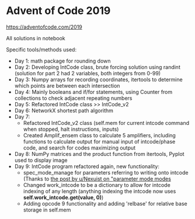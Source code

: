 # Advent of Code 2019
https://adventofcode.com/2019

All solutions in notebook

Specific tools/methods used:
* Day 1: math package for rounding down
* Day 2: Developing IntCode class, brute forcing solution using randint (solution for part 2 had 2 variables, both integers from 0-99)
* Day 3: Numpy arrays for recording coordinates, itertools to determine which points are between each intersection  
* Day 4: Mainly booleans and if/for statements, using Counter from collections to check adjacent repeating numbers
* Day 5: Refactored IntCode class >> IntCode_v2
* Day 6: NetworkX shortest path algorithm
* Day 7: 
  * Refactored IntCode_v2 class (self.mem for current intcode command when stopped, halt instructions, inputs)
  * Created Amplif_ensem class to calculate 5 amplifiers, including functions to calculate output for manual input of intcode/phase code, and search for codes maximizing output
* Day 8: NumPy matrices and the product function from itertools, Pyplot used to display image
* Day 9: IntCode program refactored again, new functionality:
  * spec_mode_manage for parameters referring to writing onto intcode (Thanks to [the post by u/Nexuist on "parameter mode modes](https://www.reddit.com/r/adventofcode/comments/e8aw9j/2019_day_9_part_1_how_to_fix_203_error/)
  * Changed work_intcode to be a dictionary to allow for intcode indexing of any length (anything indexing the intcode now uses **self.work_intcode.get(value, 0)**)
  * Adding opcode 9 functionality and adding 'relbase' for relative base storage in self.mem
